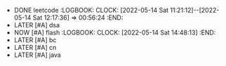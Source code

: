 - DONE leetcode
  :LOGBOOK:
  CLOCK: [2022-05-14 Sat 11:21:12]--[2022-05-14 Sat 12:17:36] =>  00:56:24
  :END:
- LATER [#A] dsa
- NOW [#A] flash
  :LOGBOOK:
  CLOCK: [2022-05-14 Sat 14:48:13]
  :END:
- LATER [#A] bc
- LATER [#A] cn
- LATER [#A] java